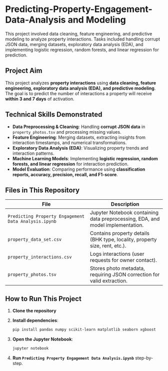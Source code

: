 # Predicting-Property-Engagement-Data-Analysis and Modeling 
This project involved data cleaning, feature engineering, and predictive modeling to analyze property interactions. Tasks included handling corrupt JSON data, merging datasets, exploratory data analysis (EDA), and implementing logistic regression, random forests, and linear regression for prediction.


## Project Aim 
This project analyzes **property interactions** using **data cleaning, feature engineering, exploratory data analysis (EDA), and predictive modeling**. The goal is to predict the number of interactions a property will receive **within 3 and 7 days** of activation.

##  Technical Skills Demonstrated  
- **Data Preprocessing & Cleaning**: Handling **corrupt JSON data** in `property_photos.tsv` and processing missing values.  
- **Feature Engineering**: Merging datasets, extracting insights from interaction timestamps, and numerical transformations.  
- **Exploratory Data Analysis (EDA)**: Visualizing property trends and interaction patterns.  
- **Machine Learning Models**: Implementing **logistic regression, random forests, and linear regression** for interaction prediction.  
- **Model Evaluation**: Comparing performance using **classification reports, accuracy, precision, recall, and F1-score**.

## Files in This Repository  
| File | Description |
|------|------------|
| `Predicting Property Engagement Data Analysis.ipynb` | Jupyter Notebook containing data preprocessing, EDA, and model implementation. |
| `property_data_set.csv` | Contains property details (BHK type, locality, property size, rent, etc.). |
| `property_interactions.csv` | Logs interactions (user requests for owner contact). |
| `property_photos.tsv` | Stores photo metadata, requiring JSON correction for valid extraction. |

## How to Run This Project  
1. **Clone the repository**  
  
2. **Install dependencies**:  
   ```bash
   pip install pandas numpy scikit-learn matplotlib seaborn xgboost
   ```
3. **Open the Jupyter Notebook**:  
   ```bash
   jupyter notebook
   ```
4. **Run `Predicting Property Engagement Data Analysis.ipynb`** step-by-step.
